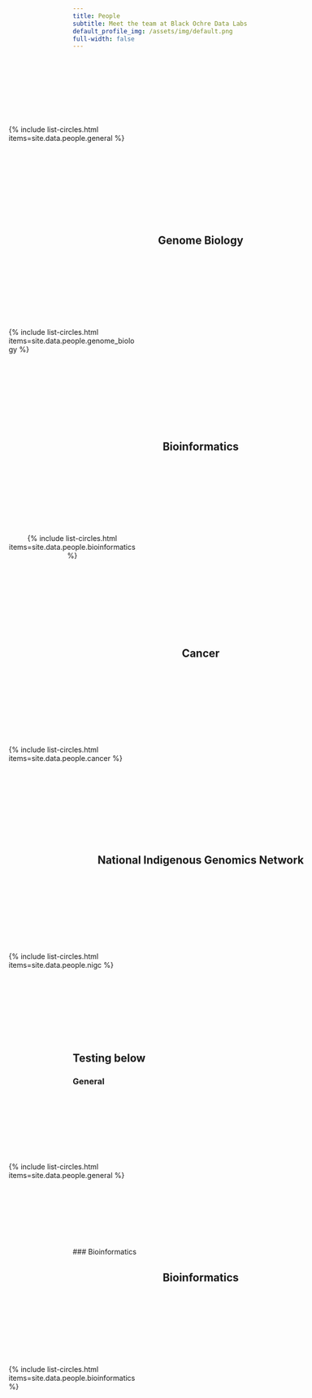 ```yaml
---
title: People
subtitle: Meet the team at Black Ochre Data Labs
default_profile_img: /assets/img/default.png
full-width: false
---
```

<html>
<style>
 .grid { 
  display: grid;
  grid-template-columns: repeat(3, 250px);
  grid-auto-rows: minmax(300px, auto);
  grid-gap: 3px;
  justify-self: center;
  align-items: center;
 }
</style>
 
<body>
<div class="grid">
 {% include list-circles.html items=site.data.people.general %}
</div>
 <br><h2><center>Genome Biology</center></h2><br>
 <div class="grid">
{% include list-circles.html items=site.data.people.genome_biology %} 
 </div>
 <br><h2><center>Bioinformatics</center></h2><br>
 <div class="grid" align="center">
{% include list-circles.html items=site.data.people.bioinformatics %}
 </div>
 <br><h2><center>Cancer</center></h2><br>
 <div class="grid">
  {% include list-circles.html items=site.data.people.cancer %}
 </div>
 <br><h2><center>National Indigenous Genomics Network</center></h2><br>
 <div class="grid">
 {% include list-circles.html items=site.data.people.nigc %}
 </div>
</body>
</html>

## Testing below 

### General 
<div class="grid">
{% include list-circles.html items=site.data.people.general %}
</div>
### Bioinformatics
<br><h2><center>Bioinformatics</center></h2><br>
<div class="grid">
{% include list-circles.html items=site.data.people.bioinformatics %}
</div>
